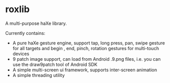 roxlib
======

A multi-purpose haXe library.

Currently contains:
* A pure haXe gesture engine, support tap, long press, pan, swipe gesture for all targets 
  and begin , end, pinch, rotation gestures for multi-touch devices
* 9 patch image support, can load from Android .9.png files, i.e. you can use the draw9patch tool of Android SDK
* A simple multi-screen ui framework, supports inter-screen animation
* A simple threading utility
